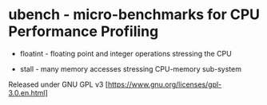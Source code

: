 # ubench - micro-benchmarks for CPU Performance Profiling

* floatint - floating point and integer operations stressing the CPU

* stall - many memory accesses stressing CPU-memory sub-system

Released under GNU GPL v3 [https://www.gnu.org/licenses/gpl-3.0.en.html]
